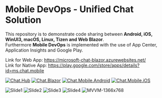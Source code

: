 # Mobile DevOps - Unified Chat Solution
This repository is to demonstrate code sharing between <b>Android, iOS, WinUI3, macOS, Linux, Tizen and Web Blazor</b>. <br>
Furthermore <b>Mobile DevOps</b> is implemented with the use of App Center, Application Insights and Google Play.

Link for Web App: https://microsoft-chat-blazor.azurewebsites.net/ <br>
Link for Native App: https://play.google.com/store/apps/details?id=ms.chat.mobile

[![Chat.Hub](https://github.com/MSFT-alfarahn/Chat/actions/workflows/microsoft-chat-hub.yml/badge.svg)](https://github.com/MSFT-alfarahn/Chat/actions/workflows/microsoft-chat-hub.yml)
[![Chat.Blazor](https://github.com/MSFT-alfarahn/Chat/actions/workflows/microsoft-chat-blazor.yml/badge.svg)](https://github.com/MSFT-alfarahn/Chat/actions/workflows/microsoft-chat-blazor.yml)
[![Chat.Mobile.Android](https://github.com/MSFT-alfarahn/Chat/actions/workflows/microsoft-chat-mobile-android.yml/badge.svg)](https://github.com/MSFT-alfarahn/Chat/actions/workflows/microsoft-chat-mobile-android.yml)
[![Chat.Mobile.iOS](https://github.com/MSFT-alfarahn/Chat/actions/workflows/microsoft-chat-mobile-ios.yml/badge.svg)](https://github.com/MSFT-alfarahn/Chat/actions/workflows/microsoft-chat-mobile-ios.yml)

![Slide1](https://user-images.githubusercontent.com/52029052/172820110-06b6b60d-1ca0-4ab6-909f-566c06d8772f.PNG)
![Slide2](https://user-images.githubusercontent.com/52029052/172820120-8e083df7-a6f7-491e-ad06-6fa1be4d4cce.PNG)
![Slide3](https://user-images.githubusercontent.com/52029052/172820121-0e91ece4-9aba-46dc-99e4-943ac5cefe39.PNG)
![Slide4](https://user-images.githubusercontent.com/52029052/172820123-d19e42b4-ef54-4e7d-bb5f-e843ed37b30c.PNG)
![MVVM-1366x768](https://user-images.githubusercontent.com/52029052/172826192-9da62e78-21d0-45af-b72b-6e304575cd5d.png)
